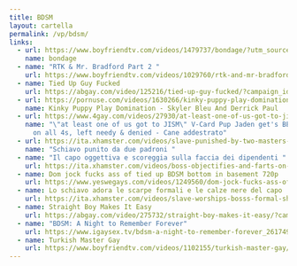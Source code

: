 ```yaml
---
title: BDSM
layout: cartella
permalink: /vp/bdsm/
links:
  - url: https://www.boyfriendtv.com/videos/1479737/bondage/?utm_source=awn&utm_medium=tgp&utm_campaign=cpc
    name: bondage
  - name: "RTK & Mr. Bradford Part 2 "
    url: https://www.boyfriendtv.com/videos/1029760/rtk-and-mr-bradford-part-2/?utm_source=awn&utm_medium=tgp&utm_campaign=cpc
  - name: Tied Up Guy Fucked
    url: https://abgay.com/video/125216/tied-up-guy-fucked/?campaign_id=2087227852
  - url: https://pornuse.com/videos/1630266/kinky-puppy-play-domination-skyler-bleu-and-derrick-paul/?pubid=103358
    name: Kinky Puppy Play Domination - Skyler Bleu And Derrick Paul
  - url: https://www.4gay.com/videos/27930/at-least-one-of-us-got-to-jism-v-card-pup-jaden-get-s-beef-whistle-d-on-all-4s-left-needy-denied/?utm_source=pbweb
    name: "\"at least one of us got to JISM\" V-Card Pup Jaden get's BEEF WHISTLE'D
      on all 4s, left needy & denied - Cane addestrato"
  - url: https://ita.xhamster.com/videos/slave-punished-by-two-masters-xhA7b8Q?utm_medium=offline
    name: "Schiavo punito da due padroni "
  - name: "Il capo oggettiva e scoreggia sulla faccia dei dipendenti "
    url: https://ita.xhamster.com/videos/boss-objectifies-and-farts-on-bounds-employees-face-xhDk4K6?utm_medium=offline&utm_source=ita.xhamster.com
  - name: Dom jock fucks ass of tied up BDSM bottom in basement 720p
    url: https://www.yeswegays.com/videos/1249560/dom-jock-fucks-ass-of-tied-up-bdsm-bottom-in-basement/
  - name: Lo schiavo adora le scarpe formali e le calze nere del capo
    url: https://ita.xhamster.com/videos/slave-worships-bosss-formal-shoes-and-black-socks-xhhrZwJ?pw=&t=0.1&utm_medium=offline
  - name: Straight Boy Makes It Easy
    url: https://abgay.com/video/275732/straight-boy-makes-it-easy/?campaign_id=2087227852
  - name: "BDSM: A Night to Remember Forever"
    url: https://www.igaysex.tv/bdsm-a-night-to-remember-forever_2617497.html?utm_source=awn-rse&utm_medium=inc&utm_campaign=nov01
  - name: Turkish Master Gay
    url: https://www.boyfriendtv.com/videos/1102155/turkish-master-gay/?utm_source=awn&utm_medium=tgp&utm_campaign=cpc
---
```

